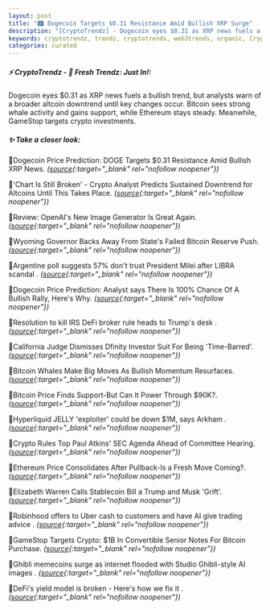 ```yaml
---
layout: post
title: "🏙️ Dogecoin Targets $0.31 Resistance Amid Bullish XRP Surge"
description: "[CryptoTrendz] - Dogecoin eyes $0.31 as XRP news fuels a bullish trend, but analysts warn of a broader altcoin downtrend until key changes occur. Bitcoin sees strong whale activity and gains support, while Ethereum stays steady. Meanwhile, GameStop targets crypto investments."
keywords: cryptotrendz, trendz, cryptotrends, web3trends, organic, Crypto, Warren, DOGE, Analyst, AI, Altcoins, XRP, Trump, SEC, trading, Stablecoin, Bitcoin
categories: curated
---
```


##### ⚡ CryptoTrendz - 📌 *Fresh Trendz: Just In!:*

Dogecoin eyes $0.31 as XRP news fuels a bullish trend, but analysts warn of a broader altcoin downtrend until key changes occur. Bitcoin sees strong whale activity and gains support, while Ethereum stays steady. Meanwhile, GameStop targets crypto investments.

##### ✨ *Take a closer look:*


🔹Dogecoin Price Prediction: DOGE Targets $0.31 Resistance Amid Bullish XRP News. *([source](https://s.avyag.com/mebo){:target="_blank" rel="nofollow noopener"})*

🔹'Chart Is Still Broken' - Crypto Analyst Predicts Sustained Downtrend for Altcoins Until This Takes Place. *([source](https://s.avyag.com/up05){:target="_blank" rel="nofollow noopener"})*

🔹Review: OpenAI's New Image Generator Is Great Again. *([source](https://s.avyag.com/3rwp){:target="_blank" rel="nofollow noopener"})*

🔹Wyoming Governor Backs Away From State's Failed Bitcoin Reserve Push. *([source](https://s.avyag.com/2ztn){:target="_blank" rel="nofollow noopener"})*

🔹Argentine poll suggests 57% don't trust President Milei after LIBRA scandal . *([source](https://s.avyag.com/fza9){:target="_blank" rel="nofollow noopener"})*

🔹Dogecoin Price Prediction: Analyst says There Is 100% Chance Of A Bullish Rally, Here's Why. *([source](https://s.avyag.com/xi2c){:target="_blank" rel="nofollow noopener"})*

🔹Resolution to kill IRS DeFi broker rule heads to Trump's desk . *([source](https://s.avyag.com/hn6y){:target="_blank" rel="nofollow noopener"})*

🔹California Judge Dismisses Dfinity Investor Suit For Being 'Time-Barred'. *([source](https://s.avyag.com/0j19){:target="_blank" rel="nofollow noopener"})*

🔹Bitcoin Whales Make Big Moves As Bullish Momentum Resurfaces. *([source](https://s.avyag.com/1q9n){:target="_blank" rel="nofollow noopener"})*

🔹Bitcoin Price Finds Support-But Can It Power Through $90K?. *([source](https://s.avyag.com/151u){:target="_blank" rel="nofollow noopener"})*

🔹Hyperliquid JELLY 'exploiter' could be down $1M, says Arkham . *([source](https://s.avyag.com/ue95){:target="_blank" rel="nofollow noopener"})*

🔹Crypto Rules Top Paul Atkins' SEC Agenda Ahead of Committee Hearing. *([source](https://s.avyag.com/2c51){:target="_blank" rel="nofollow noopener"})*

🔹Ethereum Price Consolidates After Pullback-Is a Fresh Move Coming?. *([source](https://s.avyag.com/twvi){:target="_blank" rel="nofollow noopener"})*

🔹Elizabeth Warren Calls Stablecoin Bill a Trump and Musk 'Grift'. *([source](https://s.avyag.com/2p53){:target="_blank" rel="nofollow noopener"})*

🔹Robinhood offers to Uber cash to customers and have AI give trading advice . *([source](https://s.avyag.com/9obm){:target="_blank" rel="nofollow noopener"})*

🔹GameStop Targets Crypto: $1B In Convertible Senior Notes For Bitcoin Purchase. *([source](https://s.avyag.com/12r8){:target="_blank" rel="nofollow noopener"})*

🔹Ghibli memecoins surge as internet flooded with Studio Ghibli-style AI images . *([source](https://s.avyag.com/1xj9){:target="_blank" rel="nofollow noopener"})*

🔹DeFi's yield model is broken - Here's how we fix it . *([source](https://s.avyag.com/o70s){:target="_blank" rel="nofollow noopener"})*
